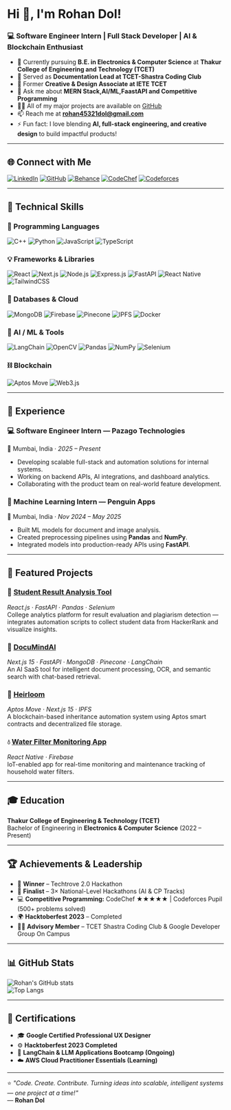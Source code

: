 # Hi 👋, I'm Rohan Dol!
### 💻 Software Engineer Intern | Full Stack Developer | AI & Blockchain Enthusiast

* 🌱 Currently pursuing **B.E. in Electronics & Computer Science** at **Thakur College of Engineering and Technology (TCET)**
* 🧾 Served as **Documentation Lead at TCET-Shastra Coding Club**
* 🎨 Former **Creative & Design Associate at IETE TCET**
* 💬 Ask me about **MERN Stack,AI/ML,FaastAPI and Competitive Programming**
* 👨‍💻 All of my major projects are available on [GitHub](https://github.com/rohandol112)
* 📫 Reach me at **rohan45321dol@gmail.com**
* ⚡ Fun fact: I love blending **AI, full-stack engineering, and creative design** to build impactful products!

---

## 🌐 Connect with Me

[![LinkedIn](https://img.shields.io/badge/LinkedIn-0077B5?style=for-the-badge&logo=linkedin&logoColor=white)](https://linkedin.com/in/rohan-dol-44b62a214)
[![GitHub](https://img.shields.io/badge/GitHub-100000?style=for-the-badge&logo=github&logoColor=white)](https://github.com/rohandol112)
[![Behance](https://img.shields.io/badge/Behance-0054F7?style=for-the-badge&logo=behance&logoColor=white)](https://behance.net/rohandol)
[![CodeChef](https://img.shields.io/badge/CodeChef-5B4638?style=for-the-badge&logo=codechef&logoColor=white)](https://www.codechef.com/users/rohan_dol)
[![Codeforces](https://img.shields.io/badge/Codeforces-445f9d?style=for-the-badge&logo=codeforces&logoColor=white)](https://codeforces.com/profile/SNipZy)

---

## 🧠 Technical Skills

### 🚀 Programming Languages
![C++](https://img.shields.io/badge/C++-00599C?style=for-the-badge&logo=cplusplus&logoColor=white)
![Python](https://img.shields.io/badge/Python-3776AB?style=for-the-badge&logo=python&logoColor=white)
![JavaScript](https://img.shields.io/badge/JavaScript-F7DF1E?style=for-the-badge&logo=javascript&logoColor=black)
![TypeScript](https://img.shields.io/badge/TypeScript-007ACC?style=for-the-badge&logo=typescript&logoColor=white)

### 💡 Frameworks & Libraries
![React](https://img.shields.io/badge/React-20232A?style=for-the-badge&logo=react&logoColor=61DAFB)
![Next.js](https://img.shields.io/badge/Next.js-000000?style=for-the-badge&logo=nextdotjs&logoColor=white)
![Node.js](https://img.shields.io/badge/Node.js-43853D?style=for-the-badge&logo=node.js&logoColor=white)
![Express.js](https://img.shields.io/badge/Express.js-404D59?style=for-the-badge&logo=express&logoColor=white)
![FastAPI](https://img.shields.io/badge/FastAPI-009688?style=for-the-badge&logo=fastapi&logoColor=white)
![React Native](https://img.shields.io/badge/React%20Native-20232A?style=for-the-badge&logo=react&logoColor=61DAFB)
![TailwindCSS](https://img.shields.io/badge/Tailwind_CSS-38B2AC?style=for-the-badge&logo=tailwind-css&logoColor=white)

### 🧩 Databases & Cloud
![MongoDB](https://img.shields.io/badge/MongoDB-4EA94B?style=for-the-badge&logo=mongodb&logoColor=white)
![Firebase](https://img.shields.io/badge/Firebase-FFCA28?style=for-the-badge&logo=firebase&logoColor=black)
![Pinecone](https://img.shields.io/badge/Pinecone-00A86B?style=for-the-badge&logoColor=white)
![IPFS](https://img.shields.io/badge/IPFS-0A7C99?style=for-the-badge&logo=ipfs&logoColor=white)
![Docker](https://img.shields.io/badge/Docker-2CA5E0?style=for-the-badge&logo=docker&logoColor=white)

### 🤖 AI / ML & Tools
![LangChain](https://img.shields.io/badge/LangChain-12100E?style=for-the-badge&logoColor=white)
![OpenCV](https://img.shields.io/badge/OpenCV-27338e?style=for-the-badge&logo=opencv&logoColor=white)
![Pandas](https://img.shields.io/badge/Pandas-2C2D72?style=for-the-badge&logo=pandas&logoColor=white)
![NumPy](https://img.shields.io/badge/Numpy-777BB4?style=for-the-badge&logo=numpy&logoColor=white)
![Selenium](https://img.shields.io/badge/Selenium-43B02A?style=for-the-badge&logo=selenium&logoColor=white)

### ⛓️ Blockchain
![Aptos Move](https://img.shields.io/badge/Aptos_Move-000000?style=for-the-badge&logo=aptos&logoColor=white)
![Web3.js](https://img.shields.io/badge/Web3.js-F16822?style=for-the-badge&logo=web3dotjs&logoColor=white)

---

## 💼 Experience

### 💻 Software Engineer Intern — Pazago Technologies  
📍 Mumbai, India · *2025 – Present*  
- Developing scalable full-stack and automation solutions for internal systems.  
- Working on backend APIs, AI integrations, and dashboard analytics.  
- Collaborating with the product team on real-world feature development.

### 🤖 Machine Learning Intern — Penguin Apps  
📍 Mumbai, India · *Nov 2024 – May 2025*  
- Built ML models for document and image analysis.  
- Created preprocessing pipelines using **Pandas** and **NumPy**.  
- Integrated models into production-ready APIs using **FastAPI**.

---

## 🚀 Featured Projects

### 🧾 [Student Result Analysis Tool](https://github.com/rohandol112/shastra_result)
*React.js · FastAPI · Pandas · Selenium*  
College analytics platform for result evaluation and plagiarism detection — integrates automation scripts to collect student data from HackerRank and visualize insights.

### 🧠 [DocuMindAI](https://github.com/rohandol112/documind-ai)
*Next.js 15 · FastAPI · MongoDB · Pinecone · LangChain*  
An AI SaaS tool for intelligent document processing, OCR, and semantic search with chat-based retrieval.

### 🔗 [Heirloom](https://github.com/rohandol112/Heirloom)
*Aptos Move · Next.js 15 · IPFS*  
A blockchain-based inheritance automation system using Aptos smart contracts and decentralized file storage.

### 💧 [Water Filter Monitoring App](https://github.com/rohandol112/FilterApp)
*React Native · Firebase*  
IoT-enabled app for real-time monitoring and maintenance tracking of household water filters.

---

## 🎓 Education

**Thakur College of Engineering & Technology (TCET)**  
Bachelor of Engineering in **Electronics & Computer Science** (2022 – Present)

---

## 🏆 Achievements & Leadership

- 🥇 **Winner** – Techtrove 2.0 Hackathon  
- 🧩 **Finalist** – 3× National-Level Hackathons (AI & CP Tracks)  
- 💻 **Competitive Programming:** CodeChef ★★★★★ | Codeforces Pupil (500+ problems solved)  
- 🌍 **Hacktoberfest 2023** – Completed  
- 👨‍🏫 **Advisory Member** – TCET Shastra Coding Club & Google Developer Group On Campus

---

## 📊 GitHub Stats

![Rohan's GitHub stats](https://github-readme-stats.vercel.app/api?username=rohandol112&show_icons=true&theme=radical)  
![Top Langs](https://github-readme-stats.vercel.app/api/top-langs/?username=rohandol112&layout=compact&theme=radical)

---

## 🏅 Certifications
* 🎓 **Google Certified Professional UX Designer**  
* ⚙️ **Hacktoberfest 2023 Completed**  
* 🧠 **LangChain & LLM Applications Bootcamp (Ongoing)**  
* ☁️ **AWS Cloud Practitioner Essentials (Learning)**

---

⭐ *"Code. Create. Contribute. Turning ideas into scalable, intelligent systems — one project at a time!"*  
— **Rohan Dol**
